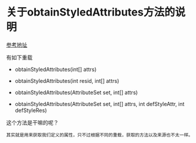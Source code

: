

# 关于obtainStyledAttributes方法的说明

[参考地址](http://www.jianshu.com/p/61b79e7f88fc)

有如下重载

- obtainStyledAttributes(int[] attrs)

- obtainStyledAttributes(int resid, int[] attrs)

- obtainStyledAttributes(AttributeSet set, int[] attrs)

- obtainStyledAttributes(AttributeSet set, int[] attrs, int defStyleAttr, int defStyleRes)

这个方法是干嘛的呢？

    其实就是用来获取我们定义的属性，只不过根据不同的重载，获取的方法以及来源也不太一样。

